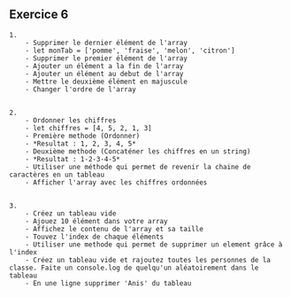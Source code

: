 ## Exercice 6
    1. 
        - Supprimer le dernier élément de l'array
        - let monTab = ['pomme', 'fraise', 'melon', 'citron']
        - Supprimer le premier élément de l'array
        - Ajouter un élément a la fin de l'array
        - Ajouter un élément au debut de l'array
        - Mettre le deuxième élément en majuscule 
        - Changer l'ordre de l'array


    2.
        - Ordonner les chiffres
        - let chiffres = [4, 5, 2, 1, 3]
        - Première methode (Ordonner)
        - *Resultat : 1, 2, 3, 4, 5*
        - Deuxième methode (Concaténer les chiffres en un string)
        - *Resultat : 1-2-3-4-5*
        - Utiliser une méthode qui permet de revenir la chaine de caractères en un tableau
        - Afficher l'array avec les chiffres ordonnées


    3. 
        - Créez un tableau vide
        - Ajouez 10 élément dans votre array
        - Affichez le contenu de l'array et sa taille
        - Touvez l'index de chaque éléments
        - Utiliser une methode qui permet de supprimer un element grâce à l'index
        - Créez un tableau vide et rajoutez toutes les personnes de la classe. Faite un console.log de quelqu'un aléatoirement dans le tableau
        - En une ligne supprimer 'Anis' du tableau